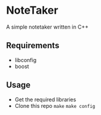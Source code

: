# NoteTaker
A simple notetaker written in C++

## Requirements
- libconfig
- boost

## Usage

- Get the required libraries
- Clone this repo
`make`
`make config`
